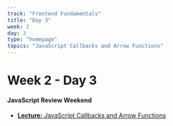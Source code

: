 ```yaml
---
track: "Frontend Fundamentals"
title: "Day 3"
week: 2
day: 3
type: "homepage"
topics: "JavaScript Callbacks and Arrow Functions"
---
```


# Week 2 - Day 3

#### JavaScript Review Weekend
- [**Lecture:** JavaScript Callbacks and Arrow Functions](/frontend-fundamentals/week-2/day-3/lecture-materials/javascript-callbacks-and-arrow-functions/) 



